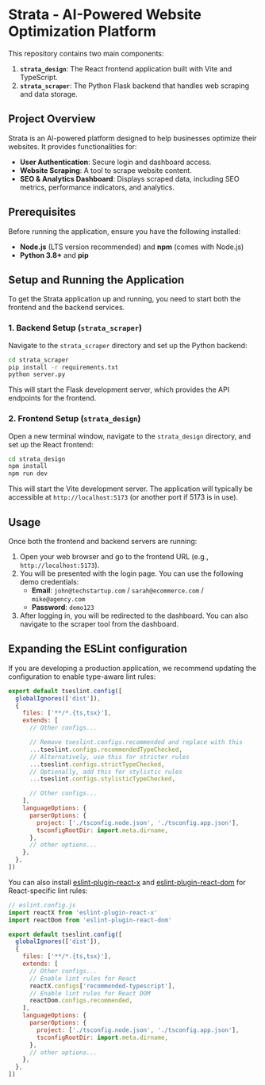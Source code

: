 # Strata - AI-Powered Website Optimization Platform

This repository contains two main components:

1.  **`strata_design`**: The React frontend application built with Vite and TypeScript.
2.  **`strata_scraper`**: The Python Flask backend that handles web scraping and data storage.

## Project Overview

Strata is an AI-powered platform designed to help businesses optimize their websites. It provides functionalities for:

*   **User Authentication**: Secure login and dashboard access.
*   **Website Scraping**: A tool to scrape website content.
*   **SEO & Analytics Dashboard**: Displays scraped data, including SEO metrics, performance indicators, and analytics.

## Prerequisites

Before running the application, ensure you have the following installed:

*   **Node.js** (LTS version recommended) and **npm** (comes with Node.js)
*   **Python 3.8+** and **pip**

## Setup and Running the Application

To get the Strata application up and running, you need to start both the frontend and the backend services.

### 1. Backend Setup (`strata_scraper`)

Navigate to the `strata_scraper` directory and set up the Python backend:

```bash
cd strata_scraper
pip install -r requirements.txt
python server.py
```

This will start the Flask development server, which provides the API endpoints for the frontend.

### 2. Frontend Setup (`strata_design`)

Open a new terminal window, navigate to the `strata_design` directory, and set up the React frontend:

```bash
cd strata_design
npm install
npm run dev
```

This will start the Vite development server. The application will typically be accessible at `http://localhost:5173` (or another port if 5173 is in use).

## Usage

Once both the frontend and backend servers are running:

1.  Open your web browser and go to the frontend URL (e.g., `http://localhost:5173`).
2.  You will be presented with the login page. You can use the following demo credentials:
    *   **Email**: `john@techstartup.com` / `sarah@ecommerce.com` / `mike@agency.com`
    *   **Password**: `demo123`
3.  After logging in, you will be redirected to the dashboard. You can also navigate to the scraper tool from the dashboard.

## Expanding the ESLint configuration

If you are developing a production application, we recommend updating the configuration to enable type-aware lint rules:

```js
export default tseslint.config([
  globalIgnores(['dist']),
  {
    files: ['**/*.{ts,tsx}'],
    extends: [
      // Other configs...

      // Remove tseslint.configs.recommended and replace with this
      ...tseslint.configs.recommendedTypeChecked,
      // Alternatively, use this for stricter rules
      ...tseslint.configs.strictTypeChecked,
      // Optionally, add this for stylistic rules
      ...tseslint.configs.stylisticTypeChecked,

      // Other configs...
    ],
    languageOptions: {
      parserOptions: {
        project: ['./tsconfig.node.json', './tsconfig.app.json'],
        tsconfigRootDir: import.meta.dirname,
      },
      // other options...
    },
  },
])
```

You can also install [eslint-plugin-react-x](https://github.com/Rel1cx/eslint-react/tree/main/packages/plugins/eslint-plugin-react-x) and [eslint-plugin-react-dom](https://github.com/Rel1cx/eslint-react/tree/main/packages/plugins/eslint-plugin-react-dom) for React-specific lint rules:

```js
// eslint.config.js
import reactX from 'eslint-plugin-react-x'
import reactDom from 'eslint-plugin-react-dom'

export default tseslint.config([
  globalIgnores(['dist']),
  {
    files: ['**/*.{ts,tsx}'],
    extends: [
      // Other configs...
      // Enable lint rules for React
      reactX.configs['recommended-typescript'],
      // Enable lint rules for React DOM
      reactDom.configs.recommended,
    ],
    languageOptions: {
      parserOptions: {
        project: ['./tsconfig.node.json', './tsconfig.app.json'],
        tsconfigRootDir: import.meta.dirname,
      },
      // other options...
    },
  },
])
```
